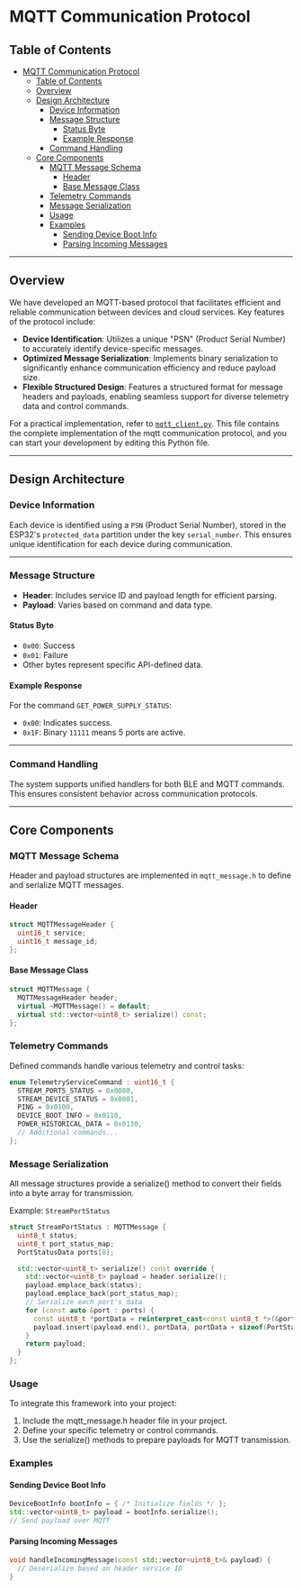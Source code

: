 # MQTT Communication Protocol

## Table of Contents

- [MQTT Communication Protocol](#mqtt-communication-protocol)
  - [Table of Contents](#table-of-contents)
  - [Overview](#overview)
  - [Design Architecture](#design-architecture)
    - [Device Information](#device-information)
    - [Message Structure](#message-structure)
      - [Status Byte](#status-byte)
      - [Example Response](#example-response)
    - [Command Handling](#command-handling)
  - [Core Components](#core-components)
    - [MQTT Message Schema](#mqtt-message-schema)
      - [Header](#header)
      - [Base Message Class](#base-message-class)
    - [Telemetry Commands](#telemetry-commands)
    - [Message Serialization](#message-serialization)
    - [Usage](#usage)
    - [Examples](#examples)
      - [Sending Device Boot Info](#sending-device-boot-info)
      - [Parsing Incoming Messages](#parsing-incoming-messages)

---

## Overview

We have developed an MQTT-based protocol that facilitates efficient and reliable communication between devices and cloud services. Key features of the protocol include:

- **Device Identification**: Utilizes a unique "PSN" (Product Serial Number) to accurately identify device-specific messages.
- **Optimized Message Serialization**: Implements binary serialization to significantly enhance communication efficiency and reduce payload size.
- **Flexible Structured Design**: Features a structured format for message headers and payloads, enabling seamless support for diverse telemetry data and control commands.

For a practical implementation, refer to [`mqtt_client.py`](../python/mqtt_client.py). This file contains the complete implementation of the mqtt communication protocol, and you can start your development by editing this Python file.


---

## Design Architecture

### Device Information

Each device is identified using a `PSN` (Product Serial Number), stored in the ESP32's `protected_data` partition under the key `serial_number`. This ensures unique identification for each device during communication.

---

### Message Structure

- **Header**: Includes service ID and payload length for efficient parsing.
- **Payload**: Varies based on command and data type.

#### Status Byte

- `0x00`: Success
- `0x01`: Failure
- Other bytes represent specific API-defined data.

#### Example Response

For the command `GET_POWER_SUPPLY_STATUS`:
- `0x00`: Indicates success.
- `0x1F`: Binary `11111` means 5 ports are active.

---

### Command Handling

The system supports unified handlers for both BLE and MQTT commands. This ensures consistent behavior across communication protocols.

---

## Core Components

### MQTT Message Schema

Header and payload structures are implemented in `mqtt_message.h` to define and serialize MQTT messages.

#### Header

```cpp
struct MQTTMessageHeader {
  uint16_t service;
  uint16_t message_id;
};
```

#### Base Message Class

```cpp
struct MQTTMessage {
  MQTTMessageHeader header;
  virtual ~MQTTMessage() = default;
  virtual std::vector<uint8_t> serialize() const;
};
```

### Telemetry Commands
Defined commands handle various telemetry and control tasks:

```cpp
enum TelemetryServiceCommand : uint16_t {
  STREAM_PORTS_STATUS = 0x0080,
  STREAM_DEVICE_STATUS = 0x0081,
  PING = 0x0100,
  DEVICE_BOOT_INFO = 0x0110,
  POWER_HISTORICAL_DATA = 0x0130,
  // Additional commands...
};
```

### Message Serialization
All message structures provide a serialize() method to convert their fields into a byte array for transmission.

Example: `StreamPortStatus`

```cpp
struct StreamPortStatus : MQTTMessage {
  uint8_t status;
  uint8_t port_status_map;
  PortStatusData ports[8];

  std::vector<uint8_t> serialize() const override {
    std::vector<uint8_t> payload = header.serialize();
    payload.emplace_back(status);
    payload.emplace_back(port_status_map);
    // Serialize each port's data
    for (const auto &port : ports) {
      const uint8_t *portData = reinterpret_cast<const uint8_t *>(&port);
      payload.insert(payload.end(), portData, portData + sizeof(PortStatusData));
    }
    return payload;
  }
};
```

### Usage
To integrate this framework into your project:

1. Include the mqtt_message.h header file in your project.
2. Define your specific telemetry or control commands.
3. Use the serialize() methods to prepare payloads for MQTT transmission.

### Examples
#### Sending Device Boot Info

```cpp
DeviceBootInfo bootInfo = { /* Initialize fields */ };
std::vector<uint8_t> payload = bootInfo.serialize();
// Send payload over MQTT
```

#### Parsing Incoming Messages

```cpp
void handleIncomingMessage(const std::vector<uint8_t>& payload) {
  // Deserialize based on header service ID
}
```